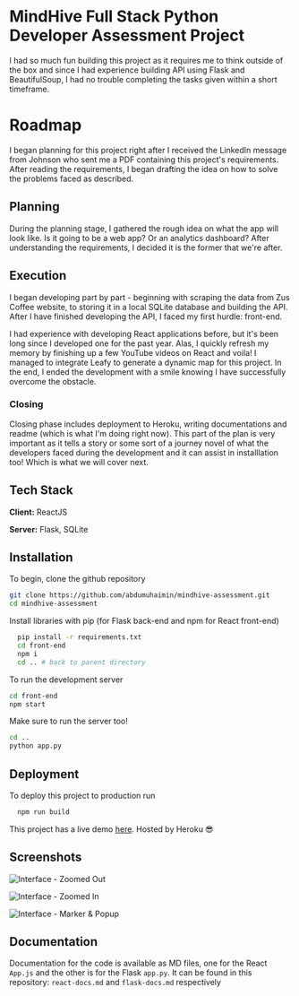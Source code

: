 
# MindHive Full Stack Python Developer Assessment Project

I had so much fun building this project as it requires me to think outside of the box and since I had experience building API using Flask and BeautifulSoup, I had no trouble completing the tasks given within a short timeframe.




# Roadmap
I began planning for this project right after I received the LinkedIn message from Johnson who sent me a PDF containing this project's requirements. After reading the requirements, I began drafting the idea on how to solve the problems faced as described.

## Planning
During the planning stage, I gathered the rough idea on what the app will look like. Is it going to be a web app? Or an analytics dashboard? After understanding the requirements, I decided it is the former that we're after.

## Execution
I began developing part by part - beginning with scraping the data from Zus Coffee website, to storing it in a local SQLite database and building the API. After I have finished developing the API, I faced my first hurdle: front-end.

I had experience with developing React applications before, but it's been long since I developed one for the past year. Alas, I quickly refresh my memory by finishing up a few YouTube videos on React and voila! I managed to integrate Leafy to generate a dynamic map for this project. In the end, I ended the development with a smile knowing I have successfully overcome the obstacle.

### Closing
Closing phase includes deployment to Heroku, writing documentations and readme (which is what I'm doing right now). This part of the plan is very important as it tells a story or some sort of a journey novel of what the developers faced during the development and it can assist in installlation too! Which is what we will cover next.



## Tech Stack

**Client:** ReactJS

**Server:** Flask, SQLite


## Installation

To begin, clone the github repository

```bash
git clone https://github.com/abdumuhaimin/mindhive-assessment.git
cd mindhive-assessment
```

Install libraries with pip (for Flask back-end and npm for React front-end)

```bash
  pip install -r requirements.txt
  cd front-end
  npm i
  cd .. # back to parent directory
```

To run the development server

```bash
cd front-end
npm start
```

Make sure to run the server too!

```bash
cd ..
python app.py
```
    
## Deployment

To deploy this project to production run

```bash
  npm run build
```

This project has a live demo [here](https://aqueous-thicket-74537-0501aae48910.herokuapp.com/). Hosted by Heroku 😎


## Screenshots

![Interface - Zoomed Out](https://i.imgur.com/8QXEpc2.png)

![Interface - Zoomed In](https://i.imgur.com/5aDqCBw.png)

![Interface - Marker & Popup](https://i.imgur.com/Jh6DtgU.png)


## Documentation

Documentation for the code is available as MD files, one for the React `App.js` and the other is for the Flask `app.py`. It can be found in this repository: `react-docs.md` and `flask-docs.md` respectively


